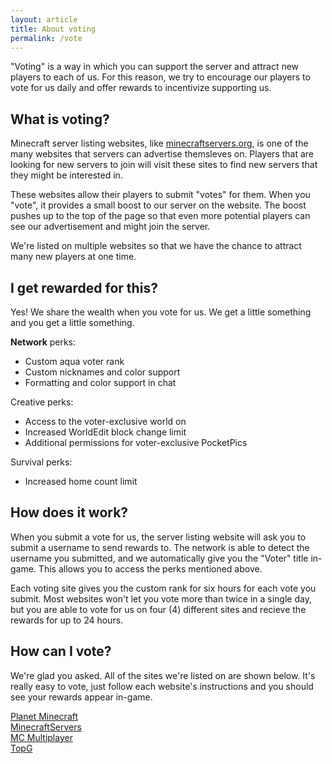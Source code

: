 ```yaml
---
layout: article
title: About voting
permalink: /vote
---
```


"Voting" is a way in which you can support the server and attract new players to each of us. For this reason, we try to encourage our players to vote for us daily and offer rewards to incentivize supporting us.

## What is voting?
Minecraft server listing websites, like [minecraftservers.org](https://minecraftservers.org/), is one of the many websites that servers can advertise themsleves on. Players that are looking for new servers to join will visit these sites to find new servers that they might be interested in. 

These websites allow their players to submit "votes" for them. When you "vote", it provides a small boost to our server on the website. The boost pushes up to the top of the page so that even more potential players can see our advertisement and might join the server. 

We're listed on multiple websites so that we have the chance to attract many new players at one time.

## I get rewarded for this?
Yes! We share the wealth when you vote for us. We get a little something and you get a little something.

**Network** perks:
* Custom aqua voter rank
* Custom nicknames and color support
* Formatting and color support in chat

<span class="creative">Creative</span> perks:
* Access to the voter-exclusive world on 
* Increased WorldEdit block change limit
* Additional permissions for voter-exclusive PocketPics

<span class="survival">Survival</span> perks:
* Increased home count limit

## How does it work?
When you submit a vote for us, the server listing website will ask you to submit a username to send rewards to. The network is able to detect the username you submitted, and we automatically give you the "Voter" title in-game. This allows you to access the perks mentioned above.

Each voting site gives you the custom rank for six hours for each vote you submit. Most websites won't let you vote more than twice in a single day, but you are able to vote for us on four (4) different sites and recieve the rewards for up to 24 hours.

## How can I vote?
We're glad you asked. All of the sites we're listed on are shown below. It's really easy to vote, just follow each website's instructions and you should see your rewards appear in-game.

<div class="grid-container">
  <div class="grid grid--py-3">
    <div class="cell cell--4">
        <a class="button button--outline-primary button--rounded button--lg" href="{{ site.baseurl }}/pmc">Planet Minecraft</a>
    </div>
    <div class="cell cell--4">
        <a class="button button--outline-primary button--rounded button--lg" href="{{ site.baseurl }}/mcs">MinecraftServers</a>
    </div>
    <div class="cell cell--4">
        <a class="button button--outline-primary button--rounded button--lg" href="{{ site.baseurl }}/mcmp">MC Multiplayer</a>
    </div>
    <div class="cell cell--4">
        <a class="button button--outline-primary button--rounded button--lg" href="{{ site.baseurl }}/topg">TopG</a>
    </div>
  </div>
</div>
